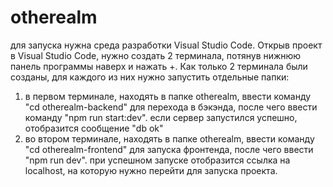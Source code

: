 # otherealm
для запуска нужна среда разработки Visual Studio Code. Открыв проект в Visual Studio Code, нужно создать 2 терминала, потянув нижнюю панель программы наверх и нажать +. Как только 2 терминала были созданы, для каждого из них нужно запустить отдельные папки:
1) в первом терминале, находять в папке otherealm, ввести команду "cd otherealm-backend" для перехода в бэкэнда, после чего ввести команду "npm run start:dev". если сервер запустился успешно, отобразится сообщение "db ok"
2)  во втором терминале, находять в папке otherealm, ввести команду "cd otherealm-frontend" для запуска фронтенда, после чего ввести "npm run dev". при успешном запуске отобразится ссылка на localhost, на которую нужно перейти для запуска проекта.
